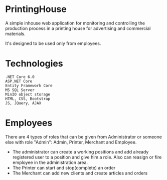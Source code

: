 # PrintingHouse
<p>A simple inhouse web application for monitoring and controlling the production process in a printing house for advertising and commercial materials. </p>
<p>It's designed to be used only from employees.</p>

# Technologies
 	.NET Core 6.0
 	ASP.NET Core
 	Entity Framework Core    
	MS SQL Server
	MinIO object storage
	HTML, CSS, Bootstrap
	JS, JQuery, AJAX

# Employees
There are 4 types of roles that can be given from Administrator or someone else with role "Admin": Admin, Printer, Merchant and Employee.

  - The administrator can create a working positions and add already registered user to a position and give him a role. Also can reasign or fire employee in the administration area.  
  - The Printer can start and stop(complete) an order
  - The Merchant can add new clients and create articles and orders
